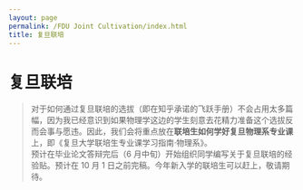 ```yaml
---
layout: page
permalink: /FDU Joint Cultivation/index.html
title: 复旦联培
---
```

# 复旦联培
>对于如何通过复旦联培的选拔（即在知乎承诺的飞跃手册）不会占用太多篇幅，因为我已经意识到如果物理学这边的学生刻意去花精力准备这个选拔反而会事与愿违。因此，我们会将重点放在**联培生如何学好复旦物理系专业课**上，即《复旦大学联培生专业课学习指南·物理系》。<br>
>预计在毕业论文答辩完后（6 月中旬）开始组织同学编写关于复旦联培的经验贴。预计在 10 月 1 日之前完稿。今年新入学的联培生可以赶上，敬请期待。
